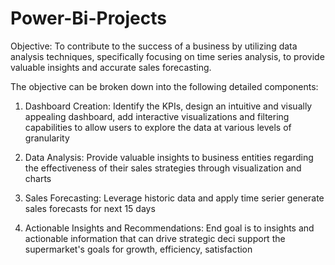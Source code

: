 # Power-Bi-Projects
Objective: To contribute to the success of a business by utilizing data analysis techniques, specifically focusing on time series analysis, to provide valuable insights and accurate sales forecasting.

The objective can be broken down into the following detailed components:

1. Dashboard Creation: Identify the KPIs, design an intuitive and visually appealing dashboard, add interactive visualizations and filtering capabilities to allow users to explore the data at various levels of granularity

2. Data Analysis: Provide valuable insights to business entities regarding the effectiveness of their sales strategies through visualization and charts

3. Sales Forecasting: Leverage historic data and apply time serier generate sales forecasts for next 15 days

4. Actionable Insights and Recommendations: End goal is to insights and actionable information that can drive strategic deci support the supermarket's goals for growth, efficiency, satisfaction


